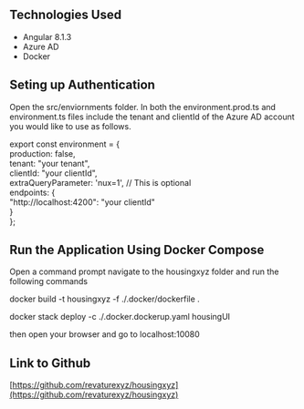 ## Technologies Used

- Angular 8.1.3
- Azure AD
- Docker

## Seting up Authentication

 Open the src/enviornments folder. In both the environment.prod.ts and environment.ts files include the tenant and clientId of the Azure AD account you would like to use as follows.  

 export const environment = {  
   production: false,  
   tenant: "your tenant",  
   clientId: "your clientId",  
   extraQueryParameter: 'nux=1', // This is optional  
   endpoints: {  
   "http://localhost:4200": "your clientId"  
    }  
 };  


## Run the Application Using Docker Compose

 Open a command prompt navigate to the housingxyz folder and run the following commands  

 docker build -t housingxyz -f ./.docker/dockerfile .  

 docker stack deploy -c ./.docker.dockerup.yaml housingUI  

 then open your browser and go to localhost:10080  

## Link to Github

[https://github.com/revaturexyz/housingxyz](https://github.com/revaturexyz/housingxyz)

